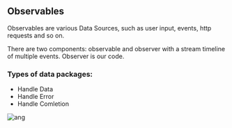 ## Observables
Observables are various Data Sources, such as user input, events, http requests and so on.

There are two components: observable and observer with a stream timeline of multiple events. Observer is our code.

### Types of data packages:
- Handle Data
- Handle Error
- Handle Comletion

![ang]()

